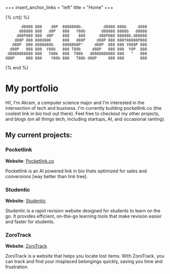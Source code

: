 +++
insert_anchor_links = "left"
title = "Home"
+++

{% crt() %}
```
       d8888 888    d8P  8888888b.         d8888 888b     d888
      d88888 888   d8P   888   Y88b       d88888 8888b   d8888
     d88P888 888  d8P    888    888      d88P888 88888b.d88888
    d88P 888 888d88K     888   d88P     d88P 888 888Y88888P888
   d88P  888 8888888b    8888888P"     d88P  888 888 Y888P 888
  d88P   888 888  Y88b   888 T88b     d88P   888 888  Y8P  888
 d8888888888 888   Y88b  888  T88b   d8888888888 888   "   888
d88P     888 888    Y88b 888   T88b d88P     888 888       888
```
{% end %}

# My portfolio

Hi!,
I'm Akram, a computer science major and I'm interested in the intersection of tech and business. I'm currently building pocketlink.co (the coolest link in bio tool out there). Feel free to checkout my other projects, and blogs (on all things tech, including startups, AI, and occasional ranting).


## My current projects:


### Pocketlink
**Website**: [Pocketlink.co](https://pocketlink.co)

Pocketlink is an AI powered link in bio thats optimized for sales and conversions [way better than link tree].

### Studentic
**Website**: [Studentic](https://Studentic.tech)

Studentic is a rapid revision website designed for students to learn on the go. It provides efficient, on-the-go learning tools that make revision easier and faster for students.


### ZoroTrack
**Website**: [ZoroTrack](https://zorotrack.vercel.app)

ZoroTrack is a website that helps you locate lost items. With ZoroTrack, you can track and find your misplaced belongings quickly, saving you time and frustration.
